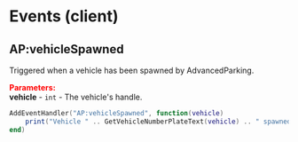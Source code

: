 
# Events (client)

## AP:vehicleSpawned

Triggered when a vehicle has been spawned by AdvancedParking.

<font style="color:red;">**Parameters:**</font><br>
**vehicle** - `int` - The vehicle's handle.

```lua
AddEventHandler("AP:vehicleSpawned", function(vehicle)
    print("Vehicle " .. GetVehicleNumberPlateText(vehicle) .. " spawned")
end)
```
